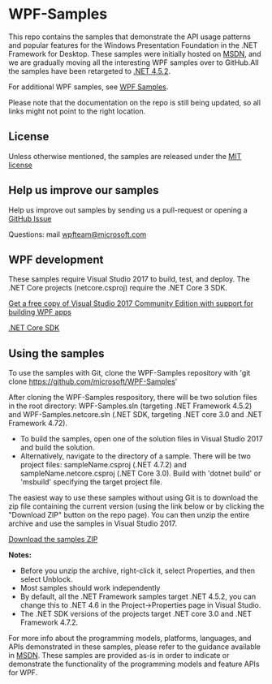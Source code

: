 # WPF-Samples
This repo contains the samples that demonstrate the API usage patterns and popular features for the Windows Presentation Foundation in the .NET Framework for Desktop. These samples were initially hosted on [MSDN](https://msdn.microsoft.com/en-us/library/vstudio/ms771633.aspx), and we are gradually 
moving all the interesting WPF samples over to GitHub.All the samples have been retargeted to [.NET 4.5.2](http://www.microsoft.com/en-us/download/details.aspx?id=42642).

For additional WPF samples, see [WPF Samples](https://msdn.microsoft.com/en-us/library/vstudio/ms771633.aspx).

Please note that the documentation on the repo is still being updated, so all links might not point to the right location.

## License
Unless otherwise mentioned, the samples are released under the [MIT license](https://github.com/Microsoft/WPF-Samples/blob/master/LICENSE)

## Help us improve our samples
Help us improve out samples by sending us a pull-request or opening a [GitHub Issue](https://github.com/Microsoft/WPF-Samples/issues)

Questions: mail wpfteam@microsoft.com

## WPF development
These samples require Visual Studio 2017 to build, test, and deploy. The .NET Core projects (netcore.csproj) require the .NET Core 3 SDK.

   [Get a free copy of Visual Studio 2017 Community Edition with support for building WPF apps](https://www.visualstudio.com/wpf-vs)

   [.NET Core SDK](https://github.com/dotnet/core-sdk)
   
## Using the samples

To use the samples with Git, clone the WPF-Samples repository with 'git clone https://github.com/microsoft/WPF-Samples'

After cloning the WPF-Samples respository, there will be two solution files in the root directory: WPF-Samples.sln (targeting .NET Framework 4.5.2) and WPF-Samples.netcore.sln (.NET SDK, targeting .NET core 3.0 and .NET Framework 4.72).

* To build the samples, open one of the solution files in Visual Studio 2017 and build the solution.
* Alternatively, navigate to the directory of a sample.  There will be two project files: sampleName.csproj (.NET 4.7.2) and sampleName.netcore.csproj (.NET Core 3.0). Build with 'dotnet build' or 'msbuild' specifying the target project file. 

The easiest way to use these samples without using Git is to download the zip file containing the current version (using the link below or by clicking the "Download ZIP" button on the repo page). You can then unzip the entire archive and use the samples in Visual Studio 2017.

   [Download the samples ZIP](../../archive/master.zip)

   **Notes:** 
   * Before you unzip the archive, right-click it, select Properties, and then select Unblock.
   * Most samples should work independently
   * By default, all the .NET Framework samples target .NET 4.5.2, you can change this to .NET 4.6 in the Project->Properties page in Visual Studio.
   * The .NET SDK versions of the projects target .NET core 3.0 and .NET Framework 4.7.2.

For more info about the programming models, platforms, languages, and APIs demonstrated in these samples, please refer to the guidance  available in  [MSDN](https://msdn.microsoft.com/en-us/library/ms754130.aspx). These samples are provided as-is in order to indicate or demonstrate the functionality of the programming models and feature APIs for WPF.
